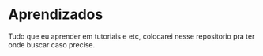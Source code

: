 # Aprendizados
Tudo que eu aprender em tutoriais e etc, colocarei nesse repositorio pra ter onde buscar caso precise.
